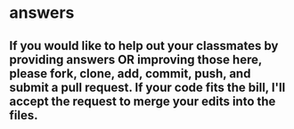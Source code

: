 # answers
## If you would like to help out your classmates by providing answers OR improving those here, please fork, clone, add, commit, push, and submit a pull request. If your code fits the bill, I'll accept the request to merge your edits into the files.